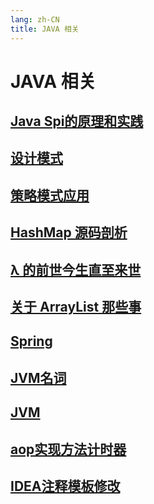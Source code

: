 ```yaml
---
lang: zh-CN
title: JAVA 相关
---
```

# JAVA 相关

## [Java Spi的原理和实践](../java/JavaSpi的原理和实践.md)
## [设计模式](../java/设计模式.md)

## [策略模式应用](../java/策略模式应用.md)

## [HashMap 源码剖析](../java/HashMap.md)
## [λ 的前世今生直至来世](../java/λ的前世今生直至来世.md)
## [关于 ArrayList 那些事](../java/ArrayList.md)
## [Spring](../java/Spring.md)
## [JVM名词](../java/JVM名词.md)
## [JVM](../java/JVM.md)
## [aop实现方法计时器](../java/aop实现方法计时器.md)
## [IDEA注释模板修改](../java/IDEA注释模板修改.md)